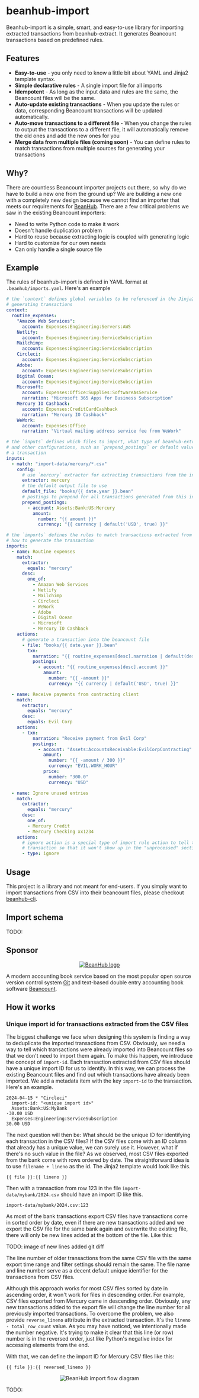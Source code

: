 # beanhub-import

Beanhub-import is a simple, smart, and easy-to-use library for importing extracted transactions from beanhub-extract.
It generates Beancount transactions based on predefined rules.

## Features

- **Easy-to-use** - you only need to know a little bit about YAML and Jinja2 template syntax.
- **Simple declarative rules** - A single import file for all imports
- **Idempotent** - As long as the input data and rules are the same, the Beancount files will be the same.
- **Auto-update existing transactions** - When you update the rules or data, corresponding Beancount transactions will be updated automatically. 
- **Auto-move transactions to a different file** - When you change the rules to output the transactions to a different file, it will automatically remove the old ones and add the new ones for you
- **Merge data from multiple files (coming soon)** - You can define rules to match transactions from multiple sources for generating your transactions

## Why?

There are countless Beancount importer projects out there, so why do we have to build a new one from the ground up?
We are building a new one with a completely new design because we cannot find an importer that meets our requirements for [BeanHub](https://beanhub.io).
There are a few critical problems we saw in the existing Beancount importers:

- Need to write Python code to make it work
- Doesn't handle duplication problem
- Hard to reuse because extracting logic is coupled with generating logic
- Hard to customize for our own needs
- Can only handle a single source file

## Example

The rules of beanhub-import is defined in YAML format at `.beanhub/imports.yaml`. Here's an example

```YAML
# the `context` defines global variables to be referenced in the Jinja2 template for
# generating transactions
context:
  routine_expenses:
    "Amazon Web Services":
      account: Expenses:Engineering:Servers:AWS
    Netlify:
      account: Expenses:Engineering:ServiceSubscription
    Mailchimp:
      account: Expenses:Engineering:ServiceSubscription
    Circleci:
      account: Expenses:Engineering:ServiceSubscription
    Adobe:
      account: Expenses:Engineering:ServiceSubscription
    Digital Ocean:
      account: Expenses:Engineering:ServiceSubscription
    Microsoft:
      account: Expenses:Office:Supplies:SoftwareAsService
      narration: "Microsoft 365 Apps for Business Subscription"
    Mercury IO Cashback:
      account: Expenses:CreditCardCashback
      narration: "Mercury IO Cashback"
    WeWork:
      account: Expenses:Office
      narration: "Virtual mailing address service fee from WeWork"

# the `inputs` defines which files to import, what type of beanhub-extract extractor to use,
# and other configurations, such as `prepend_postings` or default values for generating
# a transaction
inputs:
  - match: "import-data/mercury/*.csv"
    config:
      # use `mercury` extractor for extracting transactions from the input file
      extractor: mercury
      # the default output file to use
      default_file: "books/{{ date.year }}.bean"
      # postings to prepend for all transactions generated from this input file
      prepend_postings:
        - account: Assets:Bank:US:Mercury
          amount:
            number: "{{ amount }}"
            currency: "{{ currency | default('USD', true) }}"

# the `imports` defines the rules to match transactions extracted from the input files and
# how to generate the transaction
imports:
  - name: Routine expenses
    match:
      extractor:
        equals: "mercury"
      desc:
        one_of:
          - Amazon Web Services
          - Netlify
          - Mailchimp
          - Circleci
          - WeWork
          - Adobe
          - Digital Ocean
          - Microsoft
          - Mercury IO Cashback
    actions:
      # generate a transaction into the beancount file
      - file: "books/{{ date.year }}.bean"
        txn:
          narration: "{{ routine_expenses[desc].narration | default(desc, true) | default(bank_desc, true) }}"
          postings:
            - account: "{{ routine_expenses[desc].account }}"
              amount:
                number: "{{ -amount }}"
                currency: "{{ currency | default('USD', true) }}"

  - name: Receive payments from contracting client
    match:
      extractor:
        equals: "mercury"
      desc:
        equals: Evil Corp
    actions:
      - txn:
          narration: "Receive payment from Evil Corp"
          postings:
            - account: "Assets:AccountsReceivable:EvilCorpContracting"
              amount:
                number: "{{ -amount / 300 }}"
                currency: "EVIL.WORK_HOUR"
              price:
                number: "300.0"
                currency: "USD"

  - name: Ignore unused entries
    match:
      extractor:
        equals: "mercury"
      desc:
        one_of:
        - Mercury Credit
        - Mercury Checking xx1234
    actions:
      # ignore action is a special type of import rule action to tell the importer to ignore the
      # transaction so that it won't show up in the "unprocessed" section in the import result
      - type: ignore

```

## Usage

This project is a library and not meant for end-users.
If you simply want to import transactions from CSV into their beancount files, please checkout [beanhub-cli](https://github.com/LaunchPlatform/beanhub-cli).

## Import schema

TODO:

## Sponsor

<p align="center">
  <a href="https://beanhub.io"><img src="https://github.com/LaunchPlatform/beanhub-extract/raw/master/assets/beanhub.svg?raw=true" alt="BeanHub logo" /></a>
</p>

A modern accounting book service based on the most popular open source version control system [Git](https://git-scm.com/) and text-based double entry accounting book software [Beancount](https://beancount.github.io/docs/index.html).

## How it works

### Unique import id for transactions extracted from the CSV files
The biggest challenge we face when designing this system is finding a way to deduplicate the imported transactions from CSV. Obviously, we need a way to tell which transactions were already imported into Beancount files so that we don't need to import them again. To make this happen, we introduce the concept of `import-id`. Each transaction extracted from CSV files should have a unique import ID for us to identify. In this way, we can process the existing Beancount files and find out which transactions have already been imported. We add a metadata item with the key `import-id` to the transaction. Here's an example.

```
2024-04-15 * "Circleci"
  import-id: "<unique import id>"
  Assets:Bank:US:MyBank                                            -30.00 USD
  Expenses:Engineering:ServiceSubscription                           30.00 USD 
```

The next question will then be: What should be the unique ID for identifying each transaction in the CSV files? If the CSV files come with an ID column that already has a unique value, we can surely use it. However, what if there's no such value in the file? As we observed, most CSV files exported from the bank come with rows ordered by date. The straightforward idea is to use `filename + lineno` as the id. The Jinja2 template would look like this.

```jinja2
{{ file }}:{{ lineno }}
```

Then with a transaction from row 123 in the file `import-data/mybank/2024.csv` should have an import ID like this.

```
import-data/mybank/2024.csv:123
```

As most of the bank transactions export CSV files have transactions come in sorted order by date, even if there are new transactions added and we export the CSV file for the same bank again and overwrite the existing file, there will only be new lines added at the bottom of the file. Like this:

TODO: image of new lines added git diff

The line number of older transactions from the same CSV file with the same export time range and filter settings should remain the same. The file name and line number serve as a decent default unique identifier for the transactions from CSV files.

Although this approach works for most CSV files sorted by date in ascending order, it won't work for files in descending order. For example, CSV files exported from Mercury came in descending order. Obviously, any new transactions added to the export file will change the line number for all previously imported transactions. To overcome the problem, we also provide `reverse_lineno` attribute in the extracted transaction. It's the `lineno - total_row_count` value. As you may have noticed, we intentionally made the number negative. It's trying to make it clear that this line (or row) number is in the reversed order, just like Python's negative index for accessing elements from the end.

With that, we can define the import ID for Mercury CSV files like this:

```jinja2
{{ file }}:{{ reversed_lineno }}
```


<p align="center">
  <img src="https://github.com/LaunchPlatform/beanhub-import/raw/master/assets/beanhub-import-flow.svg?raw=true" alt="BeanHub import flow diagram" />
</p>

TODO: